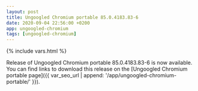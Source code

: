 ```yaml
---
layout: post
title: Ungoogled Chromium portable 85.0.4183.83-6
date: 2020-09-04 22:56:00 +0200
app: ungoogled-chromium
tags: [ungoogled-chromium]
---
```

{% include vars.html %}

Release of Ungoogled Chromium portable 85.0.4183.83-6 is now available.<br />
You can find links to download this release on the [Ungoogled Chromium portable page]({{ var_seo_url | append: '/app/ungoogled-chromium-portable/' }}).
